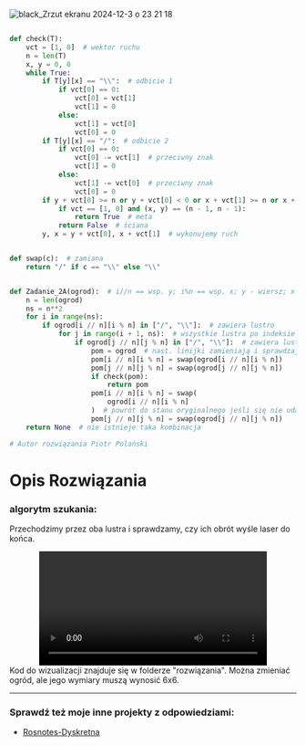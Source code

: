 
![black_Zrzut ekranu 2024-12-3 o 23 21 18](https://github.com/user-attachments/assets/fb7d1dfb-17f5-4e70-a3bf-12d5552a4bef)

```python

def check(T):
    vct = [1, 0]  # wektor ruchu
    n = len(T)
    x, y = 0, 0
    while True:
        if T[y][x] == "\\":  # odbicie 1
            if vct[0] == 0:
                vct[0] = vct[1]
                vct[1] = 0
            else:
                vct[1] = vct[0]
                vct[0] = 0
        if T[y][x] == "/":  # odbicie 2
            if vct[0] == 0:
                vct[0] -= vct[1]  # przeciwny znak
                vct[1] = 0
            else:
                vct[1] -= vct[0]  # przeciwny znak
                vct[0] = 0
        if y + vct[0] >= n or y + vct[0] < 0 or x + vct[1] >= n or x + vct[1] < 0:
            if vct == [1, 0] and (x, y) == (n - 1, n - 1):
                return True  # meta
            return False  # ściana
        y, x = y + vct[0], x + vct[1]  # wykonujemy ruch


def swap(c):  # zamiana
    return "/" if c == "\\" else "\\"


def Zadanie_2A(ogrod):  # i//n == wsp. y; i%n == wsp. x; y - wiersz; x - kolumna
    n = len(ogrod)
    ns = n**2
    for i in range(ns):
        if ogrod[i // n][i % n] in ["/", "\\"]:  # zawiera lustro
            for j in range(i + 1, ns):  # wszystkie lustra po indeksie i
                if ogrod[j // n][j % n] in ["/", "\\"]:  # zawiera lustro
                    pom = ogrod  # nast. linijki zamieniają i sprawdzają ogród
                    pom[i // n][i % n] = swap(ogrod[i // n][i % n])
                    pom[j // n][j % n] = swap(ogrod[j // n][j % n])
                    if check(pom):
                        return pom
                    pom[i // n][i % n] = swap(
                        ogrod[i // n][i % n]
                    )  # powrót do stanu oryginalnego jeśli się nie udało
                    pom[j // n][j % n] = swap(ogrod[j // n][j % n])
    return None  # nie istnieje taka kombinacja

# Autor rozwiązania Piotr Polański

```

# Opis Rozwiązania

### algorytm szukania:

Przechodzimy przez oba lustra i sprawdzamy, czy ich obrót wyśle laser do końca.


<div align="center"> 
    <video src="https://github.com/user-attachments/assets/bdd8c0d3-ea93-4d61-8bf2-59e2d0e163e5" width="400" />
</div>
Kod do wizualizacji znajduje się w folderze "rozwiązania". Można zmieniać ogród, ale jego wymiary muszą wynosić 6x6.


---
### Sprawdź też moje inne projekty z odpowiedziami:
- [Rosnotes-Dyskretna](https://github.com/kamilGie/Rosnotes-Dyskretna)
